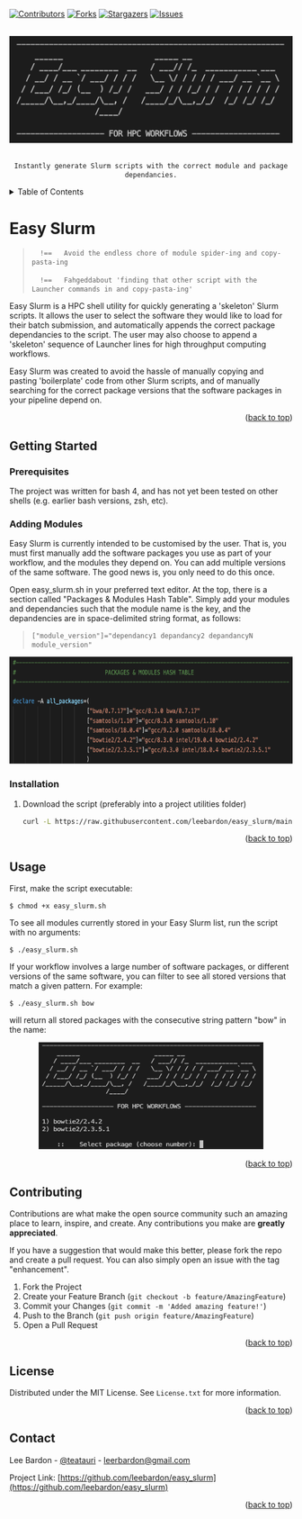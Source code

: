 <div id="top"></div>

<!-- PROJECT SHIELDS -->
[![Contributors][contributors-shield]][contributors-url]
[![Forks][forks-shield]][forks-url]
[![Stargazers][stars-shield]][stars-url]
[![Issues][issues-shield]][issues-url]
<!-- [![License][license-shield]][license-url] -->


<!-- PROJECT TITLE -->
<br />
<div align="center">
  <a href="https://github.com/leebardon/easy_slurm">
  <img src="images/title_image.png" alt="Logo" width="600" height="190">
  </a>

<h2 align="center"></h2>

  <p align="center">
    
    Instantly generate Slurm scripts with the correct module and package dependancies.
    
  </p>
</div>



<!-- TABLE OF CONTENTS -->
<details>
  <summary>Table of Contents</summary>
  <ol>
    <li>
      <a href="#about-the-project">About Easy Slurm</a>
    </li>
    <li>
      <a href="#getting-started">Getting Started</a>
      <ul>
        <li><a href="#prerequisites">Prerequisites</a></li>
        <li><a href="#installation">Installation</a></li>
      </ul>
    </li>
    <li><a href="#usage">Usage</a></li>
    <li><a href="#contributing">Contributing</a></li>
    <li><a href="#license">License</a></li>
    <li><a href="#contact">Contact</a></li>
  </ol>
</details>



<!-- ABOUT THE PROJECT -->
# Easy Slurm

>       !==   Avoid the endless chore of module spider-ing and copy-pasta-ing 
>    
>       !==   Fahgeddabout 'finding that other script with the Launcher commands in and copy-pasta-ing'


Easy Slurm is a HPC shell utility for quickly generating a 'skeleton' Slurm scripts. It allows the user to select the software they would like to load for their batch submission, and automatically appends the correct package dependancies to the script. The user may also choose to append a 'skeleton' sequence of Launcher lines for high throughput computing workflows.

Easy Slurm was created to avoid the hassle of manually copying and pasting 'boilerplate' code from other Slurm scripts, and of manually searching for the correct package versions that the software packages in your pipeline depend on. 

<p align="right">(<a href="#top">back to top</a>)</p>


<!-- GETTING STARTED -->
## Getting Started
### Prerequisites

The project was written for bash 4, and has not yet been tested on other shells (e.g. earlier bash versions, zsh, etc). 

### Adding Modules

Easy Slurm is currently intended to be customised by the user. That is, you must first manually add the software packages you use as part of your workflow, and the modules they depend on. You can add multiple versions of the same software. The good news is, you only need to do this once.

Open easy_slurm.sh in your preferred text editor. At the top, there is a section called "Packages & Modules Hash Table". Simply add your modules and dependancies such that the module name is the key, and the depandencies are in space-delimited string format, as follows: 

>     ["module_version"]="dependancy1 depandancy2 depandancyN module_version"


<div align="center">
  <img src="images/add_modules.png" alt="Modules" width="600" height="190">
</div>

### Installation

1. Download the script (preferably into a project utilities folder)
   ```sh
   curl -L https://raw.githubusercontent.com/leebardon/easy_slurm/main/easy_slurm.sh
   ```

<p align="right">(<a href="#top">back to top</a>)</p>


<!-- USAGE EXAMPLES -->
## Usage

First, make the script executable:

```
$ chmod +x easy_slurm.sh
```

To see all modules currently stored in your Easy Slurm list, run the script with no arguments:

```
$ ./easy_slurm.sh
```

If your workflow involves a large number of software packages, or different versions of the same software, you can filter to see all stored versions that match a given pattern. For example:

```
$ ./easy_slurm.sh bow
```

will return all stored packages with the consecutive string pattern "bow" in the name:

<div align="center">
  <img src="images/select_package.png" alt="Packages" width="400" height="190">
</div>



<p align="right">(<a href="#top">back to top</a>)</p>


<!-- CONTRIBUTING -->
## Contributing

Contributions are what make the open source community such an amazing place to learn, inspire, and create. Any contributions you make are **greatly appreciated**.

If you have a suggestion that would make this better, please fork the repo and create a pull request. You can also simply open an issue with the tag "enhancement".

1. Fork the Project
2. Create your Feature Branch (`git checkout -b feature/AmazingFeature`)
3. Commit your Changes (`git commit -m 'Added amazing feature!'`)
4. Push to the Branch (`git push origin feature/AmazingFeature`)
5. Open a Pull Request

<p align="right">(<a href="#top">back to top</a>)</p>



<!-- LICENSE -->
## License

Distributed under the MIT License. See `License.txt` for more information.

<p align="right">(<a href="#top">back to top</a>)</p>



<!-- CONTACT -->
## Contact

Lee Bardon - [@teatauri](https://twitter.com/teatauri) - leerbardon@gmail.com

Project Link: [https://github.com/leebardon/easy_slurm](https://github.com/leebardon/easy_slurm)

<p align="right">(<a href="#top">back to top</a>)</p>




<!-- MARKDOWN LINKS & IMAGES -->
<!-- https://www.markdownguide.org/basic-syntax/#reference-style-links -->
[contributors-shield]: https://img.shields.io/github/contributors/leebardon/easy_slurm.svg?style=for-the-badge
[contributors-url]: https://github.com/leebardon/easy_slurm/graphs/contributors
[forks-shield]: https://img.shields.io/github/forks/leebardon/easy_slurm.svg?style=for-the-badge
[forks-url]: https://github.com/leebardon/easy_slurm/network/members
[stars-shield]: https://img.shields.io/github/stars/leebardon/easy_slurm.svg?style=for-the-badge
[stars-url]: https://github.com/leebardon/easy_slurm/stargazers
[issues-shield]: https://img.shields.io/github/issues/leebardon/easy_slurm.svg?style=for-the-badge
[issues-url]: https://github.com/leebardon/easy_slurm/issues
[license-shield]: https://img.shields.io/github/license/leebardon/easy_slurm.svg?style=for-the-badge
[license-url]: https://github.com/leebardon/easy_slurm/blob/master/LICENSE.txt
<!-- [product-screenshot]: images/screenshot.png -->
